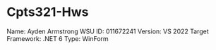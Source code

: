 # Cpts321-Hws

Name: Ayden Armstrong
WSU ID: 011672241
Version: VS 2022
Target Framework: .NET 6
Type: WinForm
